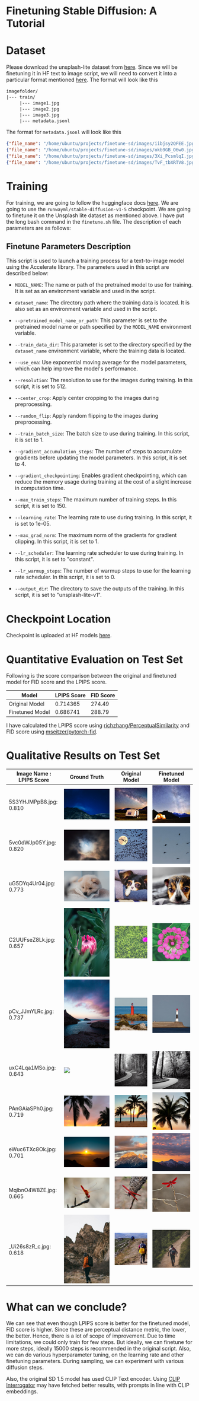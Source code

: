 # Finetuning Stable Diffusion: A Tutorial

# Dataset
Please download the unsplash-lite dataset from [here](https://github.com/unsplash/datasets). Since we will be finetuning it in HF text to image script, we will need to convert it into a particular format mentioned [here](https://huggingface.co/docs/datasets/image_dataset#imagefolder). The format will look like this
```
imagefolder/
|--- train/
     |--- image1.jpg
     |--- image2.jpg
     |--- image3.jpg
     |--- metadata.jsonl
```

The format for `metadata.jsonl` will look like this
```json
{"file_name": "/home/ubuntu/projects/finetune-sd/images/iibjsy2QFEE.jpg", "text": "there is a pink flower that is in a vase on a table"}
{"file_name": "/home/ubuntu/projects/finetune-sd/images/okb9GB_O6w0.jpg", "text": "there is a close up of a cat with a blurry background"}
{"file_name": "/home/ubuntu/projects/finetune-sd/images/3Xi_PcsmlqI.jpg", "text": "there is a brown dog sitting on a couch with a yellow pillow"}
{"file_name": "/home/ubuntu/projects/finetune-sd/images/TvF_tbXRTV8.jpg", "text": "there are two bikes that are standing in the sand at sunset"}
```


# Training

For training, we are going to follow the huggingface docs [here](https://huggingface.co/docs/diffusers/training/text2image#finetuning). We are going to use the `runwayml/stable-diffusion-v1-5` checkpoint. We are going to finetune it on the Unsplash lite dataset as mentioned above. I have put the long bash command in the `finetune.sh` file. The description of each parameters are as follows:
## Finetune Parameters Description

This script is used to launch a training process for a text-to-image model using the Accelerate library. The parameters used in this script are described below:

- `MODEL_NAME`: The name or path of the pretrained model to use for training. It is set as an environment variable and used in the script.

- `dataset_name`: The directory path where the training data is located. It is also set as an environment variable and used in the script.

- `--pretrained_model_name_or_path`: This parameter is set to the pretrained model name or path specified by the `MODEL_NAME` environment variable.

- `--train_data_dir`: This parameter is set to the directory specified by the `dataset_name` environment variable, where the training data is located.

- `--use_ema`: Use exponential moving average for the model parameters, which can help improve the model's performance.

- `--resolution`: The resolution to use for the images during training. In this script, it is set to 512.

- `--center_crop`: Apply center cropping to the images during preprocessing.

- `--random_flip`: Apply random flipping to the images during preprocessing.

- `--train_batch_size`: The batch size to use during training. In this script, it is set to 1.

- `--gradient_accumulation_steps`: The number of steps to accumulate gradients before updating the model parameters. In this script, it is set to 4.

- `--gradient_checkpointing`: Enables gradient checkpointing, which can reduce the memory usage during training at the cost of a slight increase in computation time.

- `--max_train_steps`: The maximum number of training steps. In this script, it is set to 150.

- `--learning_rate`: The learning rate to use during training. In this script, it is set to 1e-05.

- `--max_grad_norm`: The maximum norm of the gradients for gradient clipping. In this script, it is set to 1.

- `--lr_scheduler`: The learning rate scheduler to use during training. In this script, it is set to "constant".

- `--lr_warmup_steps`: The number of warmup steps to use for the learning rate scheduler. In this script, it is set to 0.

- `--output_dir`: The directory to save the outputs of the training. In this script, it is set to "unsplash-lite-v1".

# Checkpoint Location
Checkpoint is uploaded at HF models [here](https://huggingface.co/maiti/unsplash-finetuned-v1/).
# Quantitative Evaluation on Test Set

Following is the score comparison between the original and finetuned model for FID score and the LPIPS score.

| Model | LPIPS Score | FID Score |
| --- | --- | --- |
| Original Model | 0.714365 | 274.49 |
| Finetuned Model | 0.686741 | 288.79 |

I have calculated the LPIPS score using [richzhang/PerceptualSimilarity](https://github.com/richzhang/PerceptualSimilarity) and FID score using [mseitzer/pytorch-fid](https://github.com/mseitzer/pytorch-fid).


# Qualitative Results on Test Set

| Image Name : LPIPS Score| Ground Truth | Original Model | Finetuned Model |
| --- | --- | --- | --- |
| 5S3YHJMPpB8.jpg: 0.810 | ![](./test/gt_images/5S3YHJMPpB8.jpg) | ![](./test/sd1-5/5S3YHJMPpB8.jpg) | ![](./test/finetuned/5S3YHJMPpB8.jpg) |
| 5vc0dWJp05Y.jpg: 0.820 | ![](./test/gt_images/5vc0dWJp05Y.jpg) | ![](./test/sd1-5/5vc0dWJp05Y.jpg) | ![](./test/finetuned/5vc0dWJp05Y.jpg) |
| uG5DYq4Ur04.jpg: 0.773 | ![](./test/gt_images/uG5DYq4Ur04.jpg) | ![](./test/sd1-5/uG5DYq4Ur04.jpg) | ![](./test/finetuned/uG5DYq4Ur04.jpg) |
| C2UUFseZ8Lk.jpg: 0.657 | ![](./test/gt_images/C2UUFseZ8Lk.jpg) | ![](./test/sd1-5/C2UUFseZ8Lk.jpg) | ![](./test/finetuned/C2UUFseZ8Lk.jpg) |
| pCv_JJmYLRc.jpg: 0.737 | ![](./test/gt_images/pCv_JJmYLRc.jpg) | ![](./test/sd1-5/pCv_JJmYLRc.jpg) | ![](./test/finetuned/pCv_JJmYLRc.jpg) |
| uxC4Lqa1MSo.jpg: 0.643 | ![](./test/gt_images/uxC4Lqa1MSo.jpg) | ![](./test/sd1-5/uxC4Lqa1MSo.jpg) | ![](./test/finetuned/uxC4Lqa1MSo.jpg) |
| PAnGAiaSPh0.jpg: 0.719 | ![](./test/gt_images/PAnGAiaSPh0.jpg) | ![](./test/sd1-5/PAnGAiaSPh0.jpg) | ![](./test/finetuned/PAnGAiaSPh0.jpg) |
| eWuc6TXc8Ok.jpg: 0.701 | ![](./test/gt_images/eWuc6TXc8Ok.jpg) | ![](./test/sd1-5/eWuc6TXc8Ok.jpg) | ![](./test/finetuned/eWuc6TXc8Ok.jpg) |
| MqlbnO4W8ZE.jpg: 0.665 | ![](./test/gt_images/MqlbnO4W8ZE.jpg) | ![](./test/sd1-5/MqlbnO4W8ZE.jpg) | ![](./test/finetuned/MqlbnO4W8ZE.jpg) |
| _Ui26s8zR_c.jpg: 0.618 | ![](./test/gt_images/_Ui26s8zR_c.jpg) | ![](./test/sd1-5/_Ui26s8zR_c.jpg) | ![](./test/finetuned/_Ui26s8zR_c.jpg) |


# What can we conclude?

We can see that even though LPIPS score is better for the finetuned model, FID score is higher. Since these are perceptual distance metric, the lower, the better. Hence, there is a lot of scope of improvement. Due to time limitations, we could only train for few steps. But ideally, we can finetune for more steps, ideally 15000 steps is recommended in the original script. Also, we can do various hyperparameter tuning, on the learning rate and other finetuning parameters. During sampling, we can experiment with various diffusion steps.

Also, the original SD 1.5 model has used CLIP Text encoder. Using [CLIP Interrogator](https://huggingface.co/spaces/pharma/CLIP-Interrogator) may have fetched better results, with prompts in line with CLIP embeddings.
